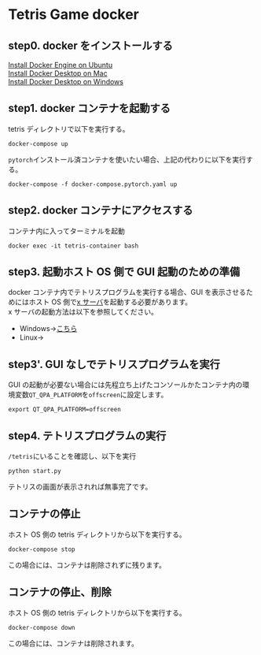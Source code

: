 # Tetris Game docker

## step0. docker をインストールする

[Install Docker Engine on Ubuntu](https://docs.docker.com/engine/install/ubuntu) <br>
[Install Docker Desktop on Mac](https://docs.docker.com/docker-for-mac/install/) <br>
[Install Docker Desktop on Windows](https://docs.docker.com/docker-for-windows/install/) <br>

## step1. docker コンテナを起動する

tetris ディレクトリで以下を実行する。

```
docker-compose up
```

`pytorch`インストール済コンテナを使いたい場合、上記の代わりに以下を実行する。<br>

```
docker-compose -f docker-compose.pytorch.yaml up
```

## step2. docker コンテナにアクセスする

コンテナ内に入ってターミナルを起動

```
docker exec -it tetris-container bash
```

## step3. 起動ホスト OS 側で GUI 起動のための準備

docker コンテナ内でテトリスプログラムを実行する場合、GUI を表示させるためにはホスト OS 側で[x サーバ](https://qiita.com/kakkie/items/c6ccce13ce0beaefaad1)を起動する必要があります。  
x サーバの起動方法は以下を参照してください。

- Windows→[こちら](./README.xserver.md#Windows-の場合)
- Linux→

## step3'. GUI なしでテトリスプログラムを実行

GUI の起動が必要ない場合には先程立ち上げたコンソールかたコンテナ内の環境変数`QT_QPA_PLATFORM`を`offscreen`に設定します。

```
export QT_QPA_PLATFORM=offscreen
```

## step4. テトリスプログラムの実行

`/tetris`にいることを確認し、以下を実行

```
python start.py
```

テトリスの画面が表示されれば無事完了です。

## コンテナの停止

ホスト OS 側の tetris ディレクトリから以下を実行する。

```
docker-compose stop
```

この場合には、コンテナは削除されずに残ります。

## コンテナの停止、削除

ホスト OS 側の tetris ディレクトリから以下を実行する。

```
docker-compose down
```

この場合には、コンテナは削除されます。
